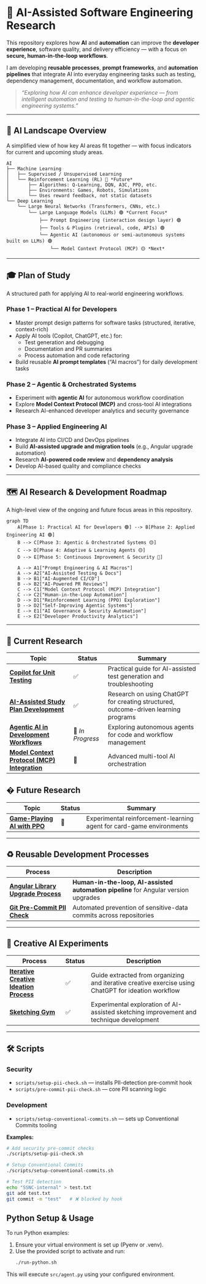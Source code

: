 # 🧠 AI-Assisted Software Engineering Research

This repository explores how **AI** and **automation** can improve the **developer experience**, software quality, and delivery efficiency — with a focus on **secure, human-in-the-loop workflows**.

I am developing **reusable processes**, **prompt frameworks**, and **automation pipelines** that integrate AI into everyday engineering tasks such as testing, dependency management, documentation, and workflow automation.

> _“Exploring how AI can enhance developer experience — from intelligent automation and testing to human-in-the-loop and agentic engineering systems.”_

---

## 🧩 AI Landscape Overview

A simplified view of how key AI areas fit together — with focus indicators for current and upcoming study areas.

```text
AI
├── Machine Learning
│   ├── Supervised / Unsupervised Learning
│   └── Reinforcement Learning (RL) 🔵 *Future*
│       ├── Algorithms: Q-Learning, DQN, A3C, PPO, etc.
│       ├── Environments: Games, Robots, Simulations
│       └── Uses reward feedback, not static datasets
└── Deep Learning
    └── Large Neural Networks (Transformers, CNNs, etc.)
        └── Large Language Models (LLMs) 🟢 *Current Focus*
            ├── Prompt Engineering (interaction design layer) 🟢
            ├── Tools & Plugins (retrieval, code, APIs) 🟢
            └── Agentic AI (autonomous or semi-autonomous systems built on LLMs) 🟢
                └── Model Context Protocol (MCP) 🟡 *Next*

```

---

## 🎓 Plan of Study

A structured path for applying AI to real-world engineering workflows.

### **Phase 1 – Practical AI for Developers**
- Master prompt design patterns for software tasks (structured, iterative, context-rich)
- Apply AI tools (Copilot, ChatGPT, etc.) for:
  - Test generation and debugging
  - Documentation and PR summaries
  - Process automation and code refactoring
- Build reusable **AI prompt templates** (“AI macros”) for daily development tasks

### **Phase 2 – Agentic & Orchestrated Systems**
- Experiment with **agentic AI** for autonomous workflow coordination  
- Explore **Model Context Protocol (MCP)** and cross-tool AI integrations  
- Research AI-enhanced developer analytics and security governance  

### **Phase 3 – Applied Engineering AI**
- Integrate AI into CI/CD and DevOps pipelines  
- Build **AI-assisted upgrade and migration tools** (e.g., Angular upgrade automation)  
- Research **AI-powered code review** and **dependency analysis**
- Develop AI-based quality and compliance checks

---

## 🗺️ AI Research & Development Roadmap

A high-level view of the ongoing and future focus areas in this repository.

```mermaid
graph TD
    A[Phase 1: Practical AI for Developers 🟢] --> B[Phase 2: Applied Engineering AI 🟢]
    B --> C[Phase 3: Agentic & Orchestrated Systems 🟡]
    C --> D[Phase 4: Adaptive & Learning Agents 🟡]
    D --> E[Phase 5: Continuous Improvement & Security 🔵]

    A --> A1["Prompt Engineering & AI Macros"]
    A --> A2["AI-Assisted Testing & Docs"]
    B --> B1["AI-Augmented CI/CD"]
    B --> B2["AI-Powered PR Reviews"]
    C --> C1["Model Context Protocol (MCP) Integration"]
    C --> C2["Human-in-the-Loop Automation"]
    D --> D1["Reinforcement Learning (PPO) Exploration"]
    D --> D2["Self-Improving Agentic Systems"]
    E --> E1["AI Governance & Security Automation"]
    E --> E2["Developer Productivity Analytics"]
```

---

## 🔬 Current Research

| Topic | Status | Summary |
|-------|--------|----------|
| **[Copilot for Unit Testing](research/copilot-unit-tests.md)** | ✅ | Practical guide for AI-assisted test generation and troubleshooting |
| **[AI-Assisted Study Plan Development](research/developing-study-plans-with-chatgpt.md)** | ✅ | Research on using ChatGPT for creating structured, outcome-driven learning programs |
| **[Agentic AI in Development Workflows](research/agentic-ai-research.md)** | 🚧 *In Progress* | Exploring autonomous agents for code and workflow management |
| **[Model Context Protocol (MCP) Integration](research/mcp-integration-research.md)** | 🚧 | Advanced multi-tool AI orchestration |


## � Future Research

| Topic | Status | Summary |
|-------|--------|----------|
| **[Game-Playing AI with PPO](research/ppo-reinforcement-learning.md)** | 🧪 | Experimental reinforcement-learning agent for card-game environments |

---


## ♻️ Reusable Development Processes

| Process | Description |
|----------|--------------|
| **[Angular Library Upgrade Process](processes/angular-upgrade-process.md)** | **Human-in-the-loop, AI-assisted automation pipeline** for Angular version upgrades |
| **[Git Pre-Commit PII Check](processes/commit-pii-check.md)** | Automated prevention of sensitive-data commits across repositories |

---

## 🎨 Creative AI Experiments

| Process | Status | Description |
|----------|--------|-------------|
| **[Iterative Creative Ideation Process](research/creative-project-process-iteration.md)** | ✅ | Guide extracted from organizing and iterative creative exercise using ChatGPT for ideation workflow |
| **[Sketching Gym](research/sketching-focus-study.md)** | ✅ | Experimental exploration of AI-assisted sketching improvement and technique development |

---

## 🛠️ Scripts

### Security
- `scripts/setup-pii-check.sh` — installs PII-detection pre-commit hook  
- `scripts/pre-commit-pii-check.sh` — core PII scanning logic  

### Development
- `scripts/setup-conventional-commits.sh` — sets up Conventional Commits tooling  

**Examples:**
```bash
# Add security pre-commit checks
./scripts/setup-pii-check.sh

# Setup Conventional Commits
./scripts/setup-conventional-commits.sh

# Test PII detection
echo "SSNC-internal" > test.txt
git add test.txt
git commit -m "test"   # ❌ blocked by hook
```

## Python Setup & Usage

To run Python examples:

1. Ensure your virtual environment is set up (Pyenv or .venv).
2. Use the provided script to activate and run:
    ```zsh
    ./run-python.sh
    ```
This will execute `src/agent.py` using your configured environment.
